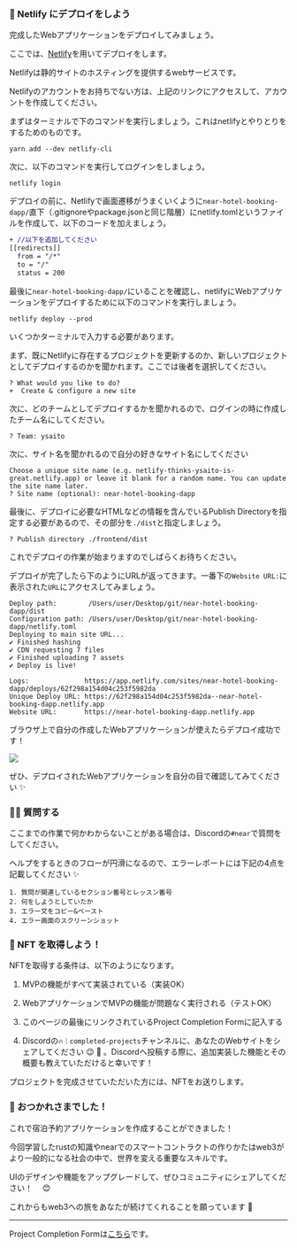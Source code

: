 ### 🔷 Netlify にデプロイをしよう

完成したWebアプリケーションをデプロイしてみましょう。

ここでは、[Netlify](https://www.netlify.com/)を用いてデプロイをします。

Netlifyは静的サイトのホスティングを提供するwebサービスです。

Netlifyのアカウントをお持ちでない方は、上記のリンクにアクセスして、アカウントを作成してください。

まずはターミナルで下のコマンドを実行しましょう。これはnetlifyとやりとりをするためのものです。

```
yarn add --dev netlify-cli
```

次に、以下のコマンドを実行してログインをしましょう。

```
netlify login
```

デプロイの前に、Netlifyで画面遷移がうまくいくように`near-hotel-booking-dapp/`直下（.gitignoreやpackage.jsonと同じ階層）にnetlify.tomlというファイルを作成して、以下のコードを加えましょう。

```diff
+ //以下を追加してください
[[redirects]]
  from = "/*"
  to = "/"
  status = 200
```

最後に`near-hotel-booking-dapp/`にいることを確認し、netlifyにWebアプリケーションをデプロイするために以下のコマンドを実行しましょう。

```
netlify deploy --prod
```

いくつかターミナルで入力する必要があります。

まず、既にNetlifyに存在するプロジェクトを更新するのか、新しいプロジェクトとしてデプロイするのかを聞かれます。ここでは後者を選択してください。

```
? What would you like to do?
+  Create & configure a new site
```

次に、どのチームとしてデプロイするかを聞かれるので、ログインの時に作成したチーム名にしてください。

```
? Team: ysaito
```

次に、サイト名を聞かれるので自分の好きなサイト名にしてください

```
Choose a unique site name (e.g. netlify-thinks-ysaito-is-great.netlify.app) or leave it blank for a random name. You can update the site name later.
? Site name (optional): near-hotel-booking-dapp
```

最後に、デプロイに必要なHTMLなどの情報を含んでいるPublish Directoryを指定する必要があるので、その部分を`./dist`と指定しましょう。

```
? Publish directory ./frontend/dist
```

これでデプロイの作業が始まりますのでしばらくお待ちください。

デプロイが完了したら下のようにURLが返ってきます。一番下の`Website URL:`に表示された`URL`にアクセスしてみましょう。

```
Deploy path:        /Users/user/Desktop/git/near-hotel-booking-dapp/dist
Configuration path: /Users/user/Desktop/git/near-hotel-booking-dapp/netlify.toml
Deploying to main site URL...
✔ Finished hashing
✔ CDN requesting 7 files
✔ Finished uploading 7 assets
✔ Deploy is live!

Logs:              https://app.netlify.com/sites/near-hotel-booking-dapp/deploys/62f298a154d04c253f5982da
Unique Deploy URL: https://62f298a154d04c253f5982da--near-hotel-booking-dapp.netlify.app
Website URL:       https://near-hotel-booking-dapp.netlify.app
```

ブラウザ上で自分の作成したWebアプリケーションが使えたらデプロイ成功です！

![](/public/images/NEAR-Hotel-Booking-dApp/section-4/4_1_1.png)

ぜひ、デプロイされたWebアプリケーションを自分の目で確認してみてください ✨

### 🙋‍♂️ 質問する

ここまでの作業で何かわからないことがある場合は、Discordの`#near`で質問をしてください。

ヘルプをするときのフローが円滑になるので、エラーレポートには下記の4点を記載してください ✨

```
1. 質問が関連しているセクション番号とレッスン番号
2. 何をしようとしていたか
3. エラー文をコピー&ペースト
4. エラー画面のスクリーンショット
```

### 🎫 NFT を取得しよう！

NFTを取得する条件は、以下のようになります。

1. MVPの機能がすべて実装されている（実装OK）

2. WebアプリケーションでMVPの機能が問題なく実行される（テストOK）

3. このページの最後にリンクされているProject Completion Formに記入する

4. Discordの`🔥｜completed-projects`チャンネルに、あなたのWebサイトをシェアしてください 😉 🎉 。Discordへ投稿する際に、追加実装した機能とその概要も教えていただけると幸いです！

プロジェクトを完成させていただいた方には、NFTをお送りします。

### 🎉 おつかれさまでした！

これで宿泊予約アプリケーションを作成することができました！

今回学習したrustの知識やnearでのスマートコントラクトの作りかたはweb3がより一般的になる社会の中で、世界を変える重要なスキルです。

UIのデザインや機能をアップグレードして、ぜひコミュニティにシェアしてください！　 😊

これからもweb3への旅をあなたが続けてくれることを願っています 🚀

---

Project Completion Formは[こちら](https://airtable.com/shrf1cCtTx0iQuszX)です。

